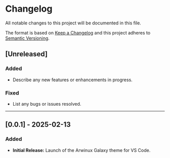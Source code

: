 # Changelog

All notable changes to this project will be documented in this file.

The format is based on [Keep a Changelog](https://keepachangelog.com/en/1.0.0/) and this project adheres to [Semantic Versioning](https://semver.org/spec/v2.0.0.html).

## [Unreleased]
### Added
- Describe any new features or enhancements in progress.

### Fixed
- List any bugs or issues resolved.

---

## [0.0.1] - 2025-02-13
### Added
- **Initial Release:** Launch of the Arwinux Galaxy theme for VS Code.
